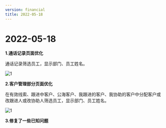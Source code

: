 ```yaml
---
version: financial
title: 2022-05-18
---
```

# 2022-05-18

<ImageViewer/>

**1.通话记录页面优化**

通话记录筛选员工，显示部门、员工姓名。

![1](/assets/media/2022.5.18.1.png "1")

**2.客户管理部分页面优化**

在有效线索、跟进中客户、公海客户、我跟进的客户、我协助的客户中分配客户或改跟进人或改协助人筛选员工，显示部门、员工姓名。

![1](/assets/media/2022.05.18.2.jpg "1")

**3.修复了一些已知问题**
